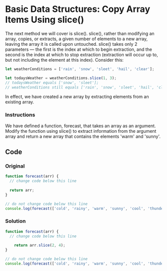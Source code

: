 # Basic Data Structures: Copy Array Items Using slice()

The next method we will cover is slice(). slice(), rather than modifying an array, copies, or extracts, a given number of elements to a new array, leaving the array it is called upon untouched. slice() takes only 2 parameters — the first is the index at which to begin extraction, and the second is the index at which to stop extraction (extraction will occur up to, but not including the element at this index). Consider this:

```javascript
let weatherConditions = ['rain', 'snow', 'sleet', 'hail', 'clear'];

let todaysWeather = weatherConditions.slice(1, 3);
// todaysWeather equals ['snow', 'sleet'];
// weatherConditions still equals ['rain', 'snow', 'sleet', 'hail', 'clear']
```
In effect, we have created a new array by extracting elements from an existing array.

### Instructions

We have defined a function, forecast, that takes an array as an argument. Modify the function using slice() to extract information from the argument array and return a new array that contains the elements 'warm' and 'sunny'.

## Code

### Original

```javascript
function forecast(arr) {
  // change code below this line
  
  return arr;
}

// do not change code below this line
console.log(forecast(['cold', 'rainy', 'warm', 'sunny', 'cool', 'thunderstorms']));
```

### Solution

```javascript
function forecast(arr) {
  // change code below this line
    
    return arr.slice(2, 4);
}

// do not change code below this line
console.log(forecast(['cold', 'rainy', 'warm', 'sunny', 'cool', 'thunderstorms']));
```
